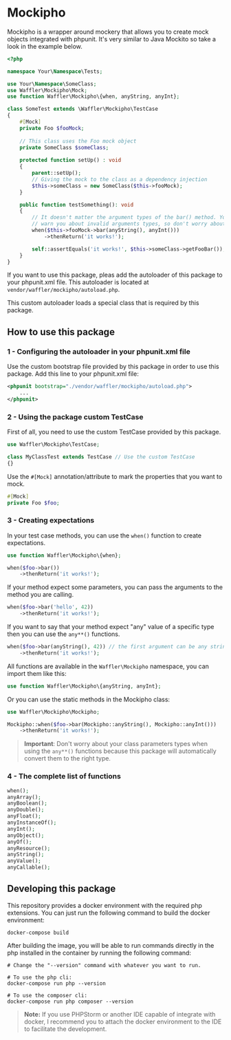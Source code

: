 # Mockipho

Mockipho is a wrapper around mockery that allows you to create mock objects integrated
with phpunit.
It's very similar to Java Mockito so take a look in the example below.

```php
<?php

namespace Your\Namespace\Tests;

use Your\Namespace\SomeClass;
use Waffler\Mockipho\Mock;
use function Waffler\Mockipho\{when, anyString, anyInt};

class SomeTest extends \Waffler\Mockipho\TestCase
{
    #[Mock]
    private Foo $fooMock;
    
    // This class uses the Foo mock object
    private SomeClass $someClass;
    
    protected function setUp() : void
    {
        parent::setUp();
        // Giving the mock to the class as a dependency injection
        $this->someClass = new SomeClass($this->fooMock);
    }

    public function testSomething(): void
    {
        // It doesn't matter the argument types of the bar() method. Your IDE should
        // warn you about invalid arguments types, so don't worry about it.
        when($this->fooMock->bar(anyString(), anyInt()))
            ->thenReturn('it works!');

        self::assertEquals('it works!', $this->someClass->getFooBar()); // [OK]
    }
}
```

If you want to use this package, pleas add the autoloader of this package to your
phpunit.xml file. This autoloader is located at `vendor/waffler/mockipho/autoload.php`.

This custom autoloader loads a special class that is required by this package.

## How to use this package

### 1 - Configuring the autoloader in your phpunit.xml file

Use the custom bootstrap file provided by this package in order to use this package.
Add this line to your phpunit.xml file:

```xml
<phpunit bootstrap="./vendor/waffler/mockipho/autoload.php">
    ...
</phpunit>
```

### 2 - Using the package custom TestCase
First of all, you need to use the custom TestCase provided by this package.

```php
use Waffler\Mockipho\TestCase;

class MyClassTest extends TestCase // Use the custom TestCase 
{}
```

Use the `#[Mock]` annotation/attribute to mark the properties that you want to mock.
```php
#[Mock]
private Foo $foo;
```

### 3 - Creating expectations
In your test case methods, you can use the `when()` function to create expectations.

```php
use function Waffler\Mockipho\{when};

when($foo->bar())
    ->thenReturn('it works!');
```

If your method expect some parameters, you can pass the arguments to the method you are calling.

```php
when($foo->bar('hello', 42))
    ->thenReturn('it works!');
```

If you want to say that your method expect "any" value of a specific type 
then you can use the `any**()` functions.

```php
when($foo->bar(anyString(), 42)) // the first argument can be any string
    ->thenReturn('it works!');
```

All functions are available in the `Waffler\Mockipho` namespace, you can import them like this:

```php
use function Waffler\Mockipho\{anyString, anyInt};
```

Or you can use the static methods in the Mockipho class:

```php
use Waffler\Mockipho\Mockipho;

Mockipho::when($foo->bar(Mockipho::anyString(), Mockipho::anyInt()))
    ->thenReturn('it works!');
```

> **Important**: Don't worry about your class parameters types when using the `any**()` functions
> because this package will automatically convert them to the right type.

### 4 - The complete list of functions
```php
when();
anyArray();
anyBoolean();
anyDouble();
anyFloat();
anyInstanceOf();
anyInt();
anyObject();
anyOf();
anyResource();
anyString();
anyValue();
anyCallable();
```

## Developing this package
This repository provides a docker environment with the required php extensions. 
You can just run the following command to build the docker environment:

```shell
docker-compose build
```

After building the image, you will be able to run commands directly in the php installed in the container by running
the following command:
```shell
# Change the "--version" command with whatever you want to run.

# To use the php cli:
docker-compose run php --version

# To use the composer cli:
docker-compose run php composer --version
```

> **Note:** If you use PHPStorm or another IDE capable of integrate with docker, 
> I recommend you to attach the docker environment to the IDE to facilitate the development.
